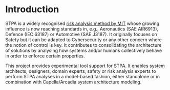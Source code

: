 # Introduction

STPA is a widely recognised [risk analysis method by MIT](https://psas.scripts.mit.edu/home/get_file.php?name=STPA_handbook.pdf) whose growing influence is now reaching standards in, e.g., Aeronautics (SAE AIR6913), Defence (IEC 63187) or Automotive (SAE J3187). It originally focuses on Safety but it can be adapted to Cybersecurity or any other concern where the notion of control is key. It contributes to consolidating the architecture of solutions by analysing how systems and/or humans collectively behave in order to enforce certain properties. 

This project provides experimental tool support for STPA. It enables system architects, designers, domain experts, safety or risk analysis experts to perform STPA analyses in a model-based fashion, either standalone or in combination with Capella/Arcadia system architecture modeling.
